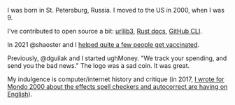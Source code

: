 I was born in St. Petersburg, Russia. I moved to the US in 2000, when I was 9.

I've contributed to open source a bit: [urllib3](https://github.com/urllib3/urllib3/pull/2197), [Rust docs](https://github.com/rust-lang/book/pull/2580), [GitHub CLI](https://github.com/cli/cli/pull/3374).

In 2021 @shaoster and I [helped quite a few people get vaccinated](https://www.mycentraljersey.com/story/news/health/2021/03/24/how-two-software-engineers-can-help-you-secure-covid-19-vaccine/4789775001/).

Previously, @dguilak and I started ughMoney. "We track your spending, and send you the bad news." The logo was a sad coin. It was great.

My indulgence is computer/internet history and critique (in 2017, [I wrote for Mondo 2000 about the effects spell checkers and autocorrect are having on English](https://archvile.net/2017/12/12/pink-lexical-slime.html)).
